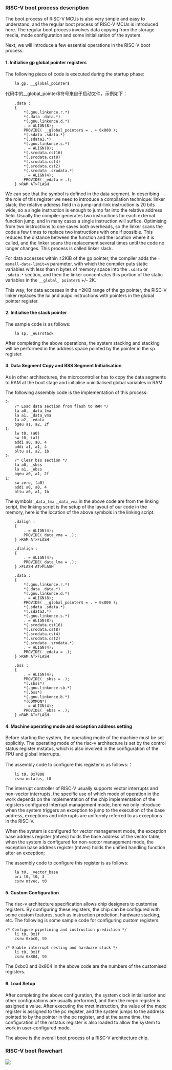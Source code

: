 ### RISC-V boot process description

The boot process of RISC-V MCUs is also very simple and easy to understand, and the regular boot process of RISC-V MCUs is introduced here. The regular boot process involves data copying from the storage media, mode configuration and some initialisation of the system.

Next, we will introduce a few essential operations in the RISC-V boot process.

#### 1. Initialise gp global pointer registers

The following piece of code is executed during the startup phase:

```assembly
	la gp, __global_pointer$
```

代码中的__global_pointer$符号来自于启动文件，示例如下：

```livescript
	.data :
	{
    	*(.gnu.linkonce.r.*)
    	*(.data .data.*)
    	*(.gnu.linkonce.d.*)
		. = ALIGN(8);
    	PROVIDE( __global_pointer$ = . + 0x800 );
    	*(.sdata .sdata.*)
		*(.sdata2.*)
    	*(.gnu.linkonce.s.*)
    	. = ALIGN(8);
    	*(.srodata.cst16)
    	*(.srodata.cst8)
    	*(.srodata.cst4)
    	*(.srodata.cst2)
    	*(.srodata .srodata.*)
    	. = ALIGN(4);
		PROVIDE( _edata = .);
	} >RAM AT>FLASH
```

We can see that the symbol is defined in the data segment. In describing the role of this register we need to introduce a compilation technique: linker slack; the relative address field in a jump-and-link instruction is 20 bits wide, so a single instruction is enough to jump far into the relative address field. Usually the compiler generates two instructions for each external function jump, and in many cases a single instruction will suffice. Optimising from two instructions to one saves both overheads, so the linker scans the code a few times to replace two instructions with one if possible. This reduces the distance between the function and the location where it is called, and the linker scans the replacement several times until the code no longer changes. This process is called linker slack.

For data accesses within ±2KiB of the gp pointer, the compiler adds the `-msmall-data-limit=n` parameter, with which the compiler puts static variables with less than n bytes of memory space into the `.sdata` or `.sdata.*` section, and then the linker concentrates this portion of the static variables in the `__global_ pointer$` +/- 2K.

This way, for data accesses in the ±2KiB range of the gp pointer, the RISC-V linker replaces the lui and auipc instructions with pointers in the global pointer register.

#### 2. Initialise the stack pointer

The sample code is as follows:

```assembly
	la sp, _eusrstack 
```

After completing the above operations, the system stacking and stacking will be performed in the address space pointed by the pointer in the sp register.

#### 3. Data Segment Copy and BSS Segment Initialisation

As in other architectures, the microcontroller has to copy the data segments to RAM at the boot stage and initialise uninitialised global variables in RAM.

The following assembly code is the implementation of this process:

```assembly
2:
	/* Load data section from flash to RAM */
	la a0, _data_lma
	la a1, _data_vma
	la a2, _edata
	bgeu a1, a2, 2f
1:
	lw t0, (a0)
	sw t0, (a1)
	addi a0, a0, 4
	addi a1, a1, 4
	bltu a1, a2, 1b
2:
	/* Clear bss section */
	la a0, _sbss
	la a1, _ebss
	bgeu a0, a1, 2f
1:
	sw zero, (a0)
	addi a0, a0, 4
	bltu a0, a1, 1b
```

The symbols `_data_lma` ,`_data_vma` in the above code are from the linking script, the linking script is the setup of the layout of our code in the memory, here is the location of the above symbols in the linking script.

```
	.dalign :
	{
		. = ALIGN(4);
		PROVIDE(_data_vma = .);
	} >RAM AT>FLASH	

	.dlalign :
	{
		. = ALIGN(4); 
		PROVIDE(_data_lma = .);
	} >FLASH AT>FLASH

	.data :
	{
    	*(.gnu.linkonce.r.*)
    	*(.data .data.*)
    	*(.gnu.linkonce.d.*)
		. = ALIGN(8);
    	PROVIDE( __global_pointer$ = . + 0x800 );
    	*(.sdata .sdata.*)
		*(.sdata2.*)
    	*(.gnu.linkonce.s.*)
    	. = ALIGN(8);
    	*(.srodata.cst16)
    	*(.srodata.cst8)
    	*(.srodata.cst4)
    	*(.srodata.cst2)
    	*(.srodata .srodata.*)
    	. = ALIGN(4);
		PROVIDE( _edata = .);
	} >RAM AT>FLASH

	.bss :
	{
		. = ALIGN(4);
		PROVIDE( _sbss = .);
  	    *(.sbss*)
        *(.gnu.linkonce.sb.*)
		*(.bss*)
     	*(.gnu.linkonce.b.*)		
		*(COMMON*)
		. = ALIGN(4);
		PROVIDE( _ebss = .);
	} >RAM AT>FLASH
```

#### 4. Machine operating mode and exception address setting

Before starting the system, the operating mode of the machine must be set explicitly. The operating mode of the risc-v architecture is set by the control status register mstatus, which is also involved in the configuration of the FPU and global interrupts.

The assembly code to configure this register is as follows:：

```assembly
   	li t0, 0x7800
   	csrw mstatus, t0
```

The interrupt controller of RISC-V usually supports vector interrupts and non-vector interrupts, the specific use of which mode of operation in the work depends on the implementation of the chip implementation of the registers configured interrupt management mode, here we only introduce when the system triggers an exception to jump to the execution of the base address, exceptions and interrupts are uniformly referred to as exceptions in the RISC-V.

When the system is configured for vector management mode, the exception base address register (mtvec) holds the base address of the vector table; when the system is configured for non-vector management mode, the exception base address register (mtvec) holds the unified handling function after an exception;

The assembly code to configure this register is as follows:

```assembly
 	la t0, _vector_base
    ori t0, t0, 3           
	csrw mtvec, t0
```

#### 5. Custom Configuration

The risc-v architecture specification allows chip designers to customise registers. By configuring these registers, the chip can be configured with some custom features, such as instruction prediction, hardware stacking, etc. The following is some sample code for configuring custom registers:

```assembly
/* Configure pipelining and instruction prediction */
    li t0, 0x1f
    csrw 0xbc0, t0

/* Enable interrupt nesting and hardware stack */
	li t0, 0x1f
	csrw 0x804, t0
```

The 0xbc0 and 0x804 in the above code are the numbers of the customised registers.

#### 6. Load Setup

After completing the above configuration, the system clock initialisation and other configurations are usually performed, and then the mepc register is assigned a value. After executing the mret instruction, the value of the mepc register is assigned to the pc register, and the system jumps to the address pointed to by the pointer in the pc register, and at the same time, the configuration of the mstatus register is also loaded to allow the system to work in user-configured mode.

The above is the overall boot process of a RISC-V architecture chip.

### RISC-V boot flowchart

![](figures/start_flowchart.png)

